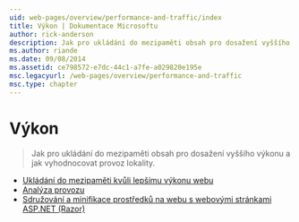 ```yaml
---
uid: web-pages/overview/performance-and-traffic/index
title: Výkon | Dokumentace Microsoftu
author: rick-anderson
description: Jak pro ukládání do mezipaměti obsah pro dosažení vyššího výkonu a jak vyhodnocovat provoz lokality.
ms.author: riande
ms.date: 09/08/2014
ms.assetid: ce798572-e7dc-44c1-a7fe-a029820e195e
msc.legacyurl: /web-pages/overview/performance-and-traffic
msc.type: chapter
---
```

<a name="performance"></a>Výkon
====================
> Jak pro ukládání do mezipaměti obsah pro dosažení vyššího výkonu a jak vyhodnocovat provoz lokality.


- [Ukládání do mezipaměti kvůli lepšímu výkonu webu](15-caching-to-improve-the-performance-of-your-website.md)
- [Analýza provozu](14-analyzing-traffic.md)
- [Sdružování a minifikace prostředků na webu s webovými stránkami ASP.NET (Razor)](bundling-and-minifying-assets-in-an-aspnet-web-pages-razor-site.md)
